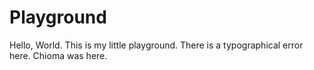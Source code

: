 # Playground
Hello, World. This is my little playground.
There is a typographical error here.
Chioma was here. 
